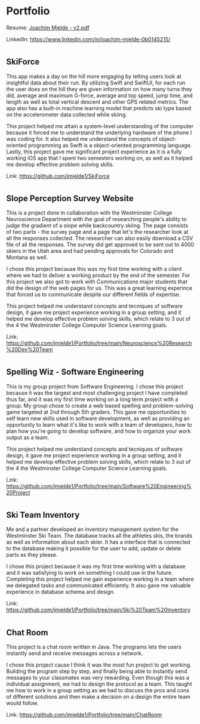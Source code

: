 # Portfolio

Resume: [Joachim Mjelde - v2.pdf](https://github.com/jmjelde1/Portfolio/files/11358186/Joachim.Mjelde.-.v2.pdf)

LinkedIn: https://www.linkedin.com/in/joachim-mjelde-0b0145215/

#

## SkiForce

This app makes a day on the hill more engaging by letting users look at insightful data about their run. By utilizing Swift and SwiftUI, for each run the user does on the hill they are given information on how many turns they did, average and maximum G-force, average and top speed, jump time, and length as well as total vertical descent and other GPS related metrics. The app also has a built-in machine learning model that predicts ski type based on the accelerometer data collected while skiing.

This project helped me attain a system-level understanding of the computer because it forced me to understand the underlying hardware of the phone I was coding for. It also helped me understand the concepts of object-oriented programming as Swift is a object-oriented programming language. Lastly, this project gave me significant project experience as it is a fully working iOS app that I spent two semesters working on, as well as it helped me develop effective problem solving skills.

Link: https://github.com/jmjelde1/SkiForce


#

## Slope Perception Survey Website

This is a project done in collaboration with the Westminster College Neuroscience Department with the goal of researching people's ability to judge the gradient of a slope while backcountry skiing. The page consists of two parts - the survey page and a page that let's the researcher look at all the responses collected. The researcher can also easily download a CSV file of all the responses. The survey did get approved to be sent out to 4000 skiers in the Utah area and had pending approvals for Colorado and Montana as well.

I chose this project because this was my first time working with a client where we had to deliver a working product by the end of the semester. For this project we also got to work with Communications major students that did the design of the web pages for us. This was a great learning experince that forced us to communicate despite our different fields of expertise.

This project helped me understand concepts and tecniques of software design, it gave me project experience working in a group setting, and it helped me develop effective problem solving skills, which relate to 3 out of the 4 the Westminster College Computer Science Learning goals. 

Link: https://github.com/jmjelde1/Portfolio/tree/main/Neuroscience%20Research%20Dev%20Team 

# 

## Spelling Wiz - Software Engineering

This is my group project from Software Engineering. I chose this project because it was the largest and most challenging project I have completed thus far, and it was my first time working on a long term project with a group. My group chose to create a web based spelling and problem-solving game targeted at 2nd through 5th graders. This gave me opportunities to self learn new skills used in software development, as well as providing an opportunity to learn what it's like to work with a team of developers, how to plan how you're going to develop software, and how to organize your work output as a team.

This project helped me understand concepts and tecniques of software design, it gave me project experience working in a group setting, and it helped me develop effective problem solving skills, which relate to 3 out of the 4 the Westminster College Computer Science Learning goals.

Link: https://github.com/jmjelde1/Portfolio/tree/main/Software%20Engineering%20Project


#

## Ski Team Inventory

Me and a partner developed an inventory management system for the Westminster Ski Team. The database tracks all the athletes skis, the brands as well as information about each skier. It has a interface that is connected to the database making it possible for the user to add, update or delete parts as they please.

I chose this project because it was my first time working with a database and it was satisfying to work on something I could use in the future. Completing this project helped me gain experience working in a team where we delegated tasks and communicated efficiently. It also gave me valuable experience in database schema and design. 


Link: https://github.com/jmjelde1/Portfolio/tree/main/Ski%20Team%20Inventory 

#


## Chat Room

This project is a chat room written in Java. The programs lets the users instantly send and receive messages across a network.

I chose this project cause I think it was the most fun project to get working. Building the program step by step, and finally being able to instantly send messages to your classmates was very rewarding. Even though this was a individual assignment, we had to design the protocol as a team. This taught me how to work in a group setting as we had to discuss the pros and cons of different solutions and then make a decision on a design the entire team would follow.

Link: https://github.com/jmjelde1/Portfolio/tree/main/ChatRoom
